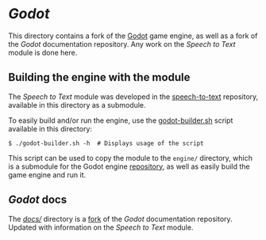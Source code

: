 # *Godot*

This directory contains a fork of the [Godot][godot] game engine, as well as a fork
of the *Godot* documentation repository. Any work on the *Speech to Text* module is
done here.

## Building the engine with the module

The *Speech to Text* module was developed in the [speech-to-text][sttModule]
repository, available in this directory as a submodule.

To easily build and/or run the engine, use the [godot-builder.sh](godot-builder.sh)
script available in this directory:

    $ ./godot-builder.sh -h  # Displays usage of the script

This script can be used to copy the module to the `engine/` directory, which is a
submodule for the Godot engine [repository][godotGitHub], as well as easily build
the game engine and run it.

## *Godot* docs

The [*docs/*](docs/) directory is a [fork][godotDocsGitHub] of the *Godot*
documentation repository. Updated with information on the *Speech to Text* module.

[godot]: https://godotengine.org "Godot site"
[sttModule]: https://github.com/SamuraiSigma/speech-to-text "Speech to text module on GitHub"
[godotGitHub]: https://github.com/godotengine/godot "Godot repository on GitHub"
[godotDocsGitHub]: https://github.com/godotengine/godot-docs "Godot docs on GitHub"
